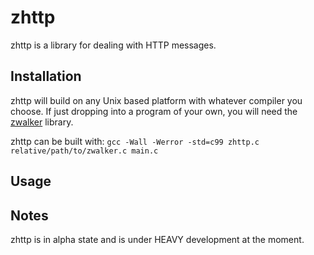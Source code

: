 # zhttp

zhttp is a library for dealing with HTTP messages.


## Installation

zhttp will build on any Unix based platform with whatever compiler you choose.  If just dropping into a program of your own, you will need the <a href="https://github.com/zaiah-dj/zwalker">zwalker</a> library.

zhttp can be built with:
	`gcc -Wall -Werror -std=c99 zhttp.c relative/path/to/zwalker.c main.c`


## Usage

<!-- Provided you are familiar with Unix sockets, using zhttp shouldn't be terribly difficult. -->



## Notes

zhttp is in alpha state and is under HEAVY development at the moment. 
